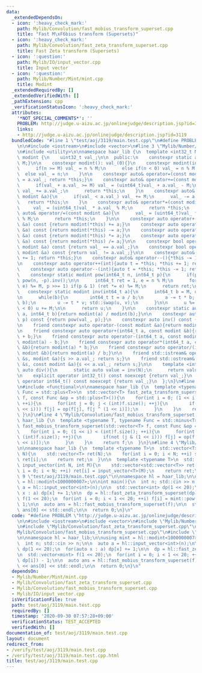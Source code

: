 ```yaml
---
data:
  _extendedDependsOn:
  - icon: ':heavy_check_mark:'
    path: Mylib/Convolution/fast_mobius_transform_superset.cpp
    title: "Fast M\xF6bius transform (Supersets)"
  - icon: ':heavy_check_mark:'
    path: Mylib/Convolution/fast_zeta_transform_superset.cpp
    title: Fast Zeta transform (Supersets)
  - icon: ':question:'
    path: Mylib/IO/input_vector.cpp
    title: Input vector
  - icon: ':question:'
    path: Mylib/Number/Mint/mint.cpp
    title: Modint
  _extendedRequiredBy: []
  _extendedVerifiedWith: []
  _pathExtension: cpp
  _verificationStatusIcon: ':heavy_check_mark:'
  attributes:
    '*NOT_SPECIAL_COMMENTS*': ''
    PROBLEM: http://judge.u-aizu.ac.jp/onlinejudge/description.jsp?id=3119
    links:
    - http://judge.u-aizu.ac.jp/onlinejudge/description.jsp?id=3119
  bundledCode: "#line 1 \"test/aoj/3119/main.test.cpp\"\n#define PROBLEM \"http://judge.u-aizu.ac.jp/onlinejudge/description.jsp?id=3119\"\
    \n\n#include <iostream>\n#include <vector>\n#line 3 \"Mylib/Number/Mint/mint.cpp\"\
    \n#include <utility>\n\nnamespace haar_lib {\n  template <int32_t M>\n  class\
    \ modint {\n    uint32_t val_;\n\n  public:\n    constexpr static auto mod(){return\
    \ M;}\n\n    constexpr modint(): val_(0){}\n    constexpr modint(int64_t n){\n\
    \      if(n >= M) val_ = n % M;\n      else if(n < 0) val_ = n % M + M;\n    \
    \  else val_ = n;\n    }\n\n    constexpr auto& operator=(const modint &a){val_\
    \ = a.val_; return *this;}\n    constexpr auto& operator+=(const modint &a){\n\
    \      if(val_ + a.val_ >= M) val_ = (uint64_t)val_ + a.val_ - M;\n      else\
    \ val_ += a.val_;\n      return *this;\n    }\n    constexpr auto& operator-=(const\
    \ modint &a){\n      if(val_ < a.val_) val_ += M;\n      val_ -= a.val_;\n   \
    \   return *this;\n    }\n    constexpr auto& operator*=(const modint &a){\n \
    \     val_ = (uint64_t)val_ * a.val_ % M;\n      return *this;\n    }\n    constexpr\
    \ auto& operator/=(const modint &a){\n      val_ = (uint64_t)val_ * a.inv().val_\
    \ % M;\n      return *this;\n    }\n\n    constexpr auto operator+(const modint\
    \ &a) const {return modint(*this) += a;}\n    constexpr auto operator-(const modint\
    \ &a) const {return modint(*this) -= a;}\n    constexpr auto operator*(const modint\
    \ &a) const {return modint(*this) *= a;}\n    constexpr auto operator/(const modint\
    \ &a) const {return modint(*this) /= a;}\n\n    constexpr bool operator==(const\
    \ modint &a) const {return val_ == a.val_;}\n    constexpr bool operator!=(const\
    \ modint &a) const {return val_ != a.val_;}\n\n    constexpr auto& operator++(){*this\
    \ += 1; return *this;}\n    constexpr auto& operator--(){*this -= 1; return *this;}\n\
    \n    constexpr auto operator++(int){auto t = *this; *this += 1; return t;}\n\
    \    constexpr auto operator--(int){auto t = *this; *this -= 1; return t;}\n\n\
    \    constexpr static modint pow(int64_t n, int64_t p){\n      if(p < 0) return\
    \ pow(n, -p).inv();\n\n      int64_t ret = 1, e = n % M;\n      for(; p; (e *=\
    \ e) %= M, p >>= 1) if(p & 1) (ret *= e) %= M;\n      return ret;\n    }\n\n \
    \   constexpr static modint inv(int64_t a){\n      int64_t b = M, u = 1, v = 0;\n\
    \n      while(b){\n        int64_t t = a / b;\n        a -= t * b; std::swap(a,\
    \ b);\n        u -= t * v; std::swap(u, v);\n      }\n\n      u %= M;\n      if(u\
    \ < 0) u += M;\n\n      return u;\n    }\n\n    constexpr static auto frac(int64_t\
    \ a, int64_t b){return modint(a) / modint(b);}\n\n    constexpr auto pow(int64_t\
    \ p) const {return pow(val_, p);}\n    constexpr auto inv() const {return inv(val_);}\n\
    \n    friend constexpr auto operator-(const modint &a){return modint(M - a.val_);}\n\
    \n    friend constexpr auto operator+(int64_t a, const modint &b){return modint(a)\
    \ + b;}\n    friend constexpr auto operator-(int64_t a, const modint &b){return\
    \ modint(a) - b;}\n    friend constexpr auto operator*(int64_t a, const modint\
    \ &b){return modint(a) * b;}\n    friend constexpr auto operator/(int64_t a, const\
    \ modint &b){return modint(a) / b;}\n\n    friend std::istream& operator>>(std::istream\
    \ &s, modint &a){s >> a.val_; return s;}\n    friend std::ostream& operator<<(std::ostream\
    \ &s, const modint &a){s << a.val_; return s;}\n\n    template <int N>\n    static\
    \ auto div(){\n      static auto value = inv(N);\n      return value;\n    }\n\
    \n    explicit operator int32_t() const noexcept {return val_;}\n    explicit\
    \ operator int64_t() const noexcept {return val_;}\n  };\n}\n#line 3 \"Mylib/Convolution/fast_zeta_transform_superset.cpp\"\
    \n#include <functional>\n\nnamespace haar_lib {\n  template <typename T, typename\
    \ Func = std::plus<T>>\n  std::vector<T> fast_zeta_transform_superset(std::vector<T>\
    \ f, const Func &op = std::plus<T>()){\n    for(int i = 0; (1 << i) < (int)f.size();\
    \ ++i){\n      for(int j = 0; j < (int)f.size(); ++j){\n        if(not (j & (1\
    \ << i))) f[j] = op(f[j], f[j ^ (1 << i)]);\n      }\n    }\n    return f;\n \
    \ }\n}\n#line 4 \"Mylib/Convolution/fast_mobius_transform_superset.cpp\"\n\nnamespace\
    \ haar_lib {\n  template <typename T, typename Func = std::minus<T>>\n  std::vector<T>\
    \ fast_mobius_transform_superset(std::vector<T> f, const Func &op = std::minus<T>()){\n\
    \    for(int i = 0; (1 << i) < (int)f.size(); ++i){\n      for(int j = 0; j <\
    \ (int)f.size(); ++j){\n        if(not (j & (1 << i))) f[j] = op(f[j], f[j ^ (1\
    \ << i)]);\n      }\n    }\n    return f;\n  }\n}\n#line 4 \"Mylib/IO/input_vector.cpp\"\
    \n\nnamespace haar_lib {\n  template <typename T>\n  std::vector<T> input_vector(int\
    \ N){\n    std::vector<T> ret(N);\n    for(int i = 0; i < N; ++i) std::cin >>\
    \ ret[i];\n    return ret;\n  }\n\n  template <typename T>\n  std::vector<std::vector<T>>\
    \ input_vector(int N, int M){\n    std::vector<std::vector<T>> ret(N);\n    for(int\
    \ i = 0; i < N; ++i) ret[i] = input_vector<T>(M);\n    return ret;\n  }\n}\n#line\
    \ 9 \"test/aoj/3119/main.test.cpp\"\n\nnamespace hl = haar_lib;\n\nusing mint\
    \ = hl::modint<1000000007>;\n\nint main(){\n  int n; std::cin >> n;\n\n  auto\
    \ a = hl::input_vector<int>(n);\n\n  std::vector<int> dp(1 << 20);\n  for(auto\
    \ x : a) dp[x] += 1;\n\n  dp = hl::fast_zeta_transform_superset(dp);\n\n  std::vector<mint>\
    \ f(1 << 20);\n  for(int i = 0; i < 1 << 20; ++i) f[i] = mint::pow(2, dp[i]) -\
    \ 1;\n\n  auto ans = hl::fast_mobius_transform_superset(f);\n\n  std::cout <<\
    \ ans[0] << std::endl;\n\n  return 0;\n}\n"
  code: "#define PROBLEM \"http://judge.u-aizu.ac.jp/onlinejudge/description.jsp?id=3119\"\
    \n\n#include <iostream>\n#include <vector>\n#include \"Mylib/Number/Mint/mint.cpp\"\
    \n#include \"Mylib/Convolution/fast_zeta_transform_superset.cpp\"\n#include \"\
    Mylib/Convolution/fast_mobius_transform_superset.cpp\"\n#include \"Mylib/IO/input_vector.cpp\"\
    \n\nnamespace hl = haar_lib;\n\nusing mint = hl::modint<1000000007>;\n\nint main(){\n\
    \  int n; std::cin >> n;\n\n  auto a = hl::input_vector<int>(n);\n\n  std::vector<int>\
    \ dp(1 << 20);\n  for(auto x : a) dp[x] += 1;\n\n  dp = hl::fast_zeta_transform_superset(dp);\n\
    \n  std::vector<mint> f(1 << 20);\n  for(int i = 0; i < 1 << 20; ++i) f[i] = mint::pow(2,\
    \ dp[i]) - 1;\n\n  auto ans = hl::fast_mobius_transform_superset(f);\n\n  std::cout\
    \ << ans[0] << std::endl;\n\n  return 0;\n}\n"
  dependsOn:
  - Mylib/Number/Mint/mint.cpp
  - Mylib/Convolution/fast_zeta_transform_superset.cpp
  - Mylib/Convolution/fast_mobius_transform_superset.cpp
  - Mylib/IO/input_vector.cpp
  isVerificationFile: true
  path: test/aoj/3119/main.test.cpp
  requiredBy: []
  timestamp: '2020-09-30 07:57:28+09:00'
  verificationStatus: TEST_ACCEPTED
  verifiedWith: []
documentation_of: test/aoj/3119/main.test.cpp
layout: document
redirect_from:
- /verify/test/aoj/3119/main.test.cpp
- /verify/test/aoj/3119/main.test.cpp.html
title: test/aoj/3119/main.test.cpp
---
```

